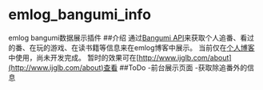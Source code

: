 # emlog_bangumi_info
emlog bangumi数据展示插件
##介绍
通过[Bangumi API](https://github.com/bangumi/api)来获取个人追番、看过的番、在玩的游戏、在读书籍等信息来在emlog博客中展示。
当前仅在[个人博客](http://www.ijglb.com/ "极光萝卜")中使用，尚未开发完成。
暂时的效果可在[http://www.ijglb.com/about](http://www.ijglb.com/about)查看
##ToDo
-前台展示页面
-获取除追番外的信息